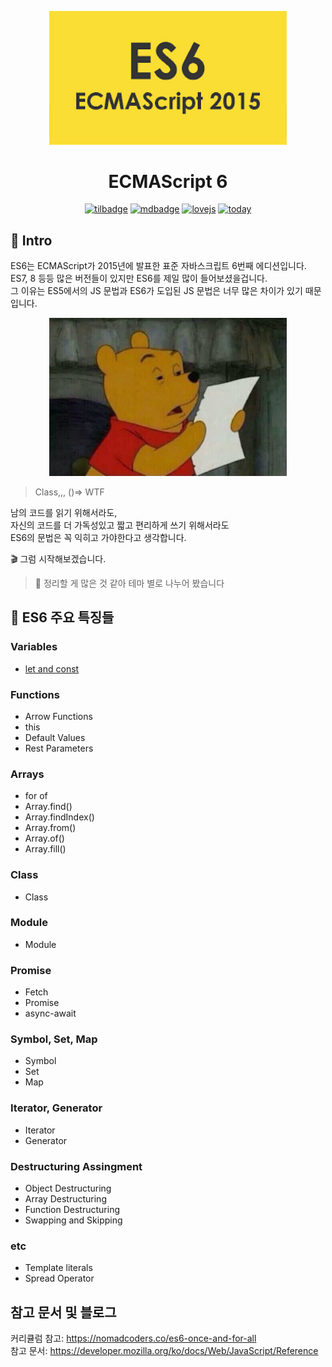 <p align="center">
    <img width="380"  alt="ECMAscript" src="../images/es6/es6.png" />
</p>

<h1 align="center">ECMAScript 6</h1>

<p align="center">
    <a href="https://img.shields.io">
        <img alt="tilbadge" src="https://img.shields.io/badge/%20%20%F0%9F%94%A5%20%20-%20TIL%20-%23ffd54f" /></a>
    <a href="https://img.shields.io">
        <img alt="mdbadge" src="https://img.shields.io/badge/markdown%20lint-pass-blue"></a>
    <a href="https://img.shields.io">
        <img alt="lovejs" src="https://img.shields.io/badge/love%20js%3F-yes-critical"></a>
    <a href="https://hits.seeyoufarm.com">
        <img alt="today" src="https://hits.seeyoufarm.com/api/count/incr/badge.svg?url=https%3A%2F%2Fgithub.com%2FMinsoo-web%2Fes_features%2Ftree%2Fmaster%2Fes6&count_bg=%231BB47C&title_bg=%2330485C&icon=&icon_color=%23E7E7E7&title=today&edge_flat=false)">
    </a>
</p>

## 🚀 Intro

ES6는 ECMAScript가 2015년에 발표한 표준 자바스크립트 6번째 에디션입니다.  
ES7, 8 등등 많은 버전들이 있지만 ES6를 제일 많이 들어보셨을겁니다.  
그 이유는 ES5에서의 JS 문법과 ES6가 도입된 JS 문법은 너무 많은 차이가 있기 때문입니다.

<p align="center">
    <img width="380"  alt="ECMAscript" src="../images/es6/poo.jpg" />
</p>

> Class,,, ()=> WTF

남의 코드를 읽기 위해서라도,  
자신의 코드를 더 가독성있고 짧고 편리하게 쓰기 위해서라도  
ES6의 문법은 꼭 익히고 가야한다고 생각합니다.

🎬 그럼 시작해보겠습니다.

> 🤦 정리할 게 많은 것 같아 테마 별로 나누어 봤습니다

## 👀 ES6 주요 특징들

### Variables

- [let and const](https://github.com/Minsoo-web/es_features/blob/master/es6/01.variables/variables.md)

### Functions

- Arrow Functions
- this
- Default Values
- Rest Parameters

### Arrays

- for of
- Array.find()
- Array.findIndex()
- Array.from()
- Array.of()
- Array.fill()

### Class

- Class

### Module

- Module

### Promise

- Fetch
- Promise
- async-await

### Symbol, Set, Map

- Symbol
- Set
- Map

### Iterator, Generator

- Iterator
- Generator

### Destructuring Assingment

- Object Destructuring
- Array Destructuring
- Function Destructuring
- Swapping and Skipping

### etc

- Template literals
- Spread Operator

## 참고 문서 및 블로그

커리큘럼 참고: <https://nomadcoders.co/es6-once-and-for-all>  
참고 문서: <https://developer.mozilla.org/ko/docs/Web/JavaScript/Reference>
